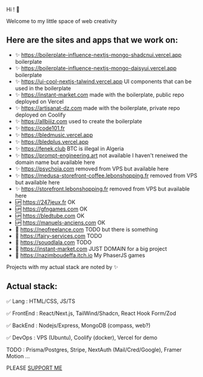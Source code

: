Hi ! 👋

Welcome to my little space of web creativity

Here are the sites and apps that we work on:
--

- :sparkles: https://boilerplate-influence-nextjs-mongo-shadcnui.vercel.app boilerplate
- :sparkles: https://boilerplate-influence-nextjs-mongo-daisyui.vercel.app boilerplate
- :sparkles: https://ui-cool-nextjs-talwind.vercel.app UI components that can be used in the boilerplate
- :sparkles: https://instant-market.com made with the boilerplate, public repo deployed on Vercel
- :sparkles: https://artisanat-dz.com made with the boilerplate, private repo deployed on Coolify
- :sparkles: https://allbiiiz.com used to create the boilerplate
- :sparkles: https://code101.fr
- :sparkles: https://bledmusic.vercel.app
- :sparkles: https://bledplus.vercel.app
- :sparkles: https://fenek.club BTC is illegal in Algeria
- :sparkles: https://prompt-engineering.art not available I haven't reneiwed the domain name but available here
- :sparkles: https://psychoia.com removed from VPS but available here
- :sparkles: https://medusa-storefront-coffee.lebonshopping.fr removed from VPS but available here
- :sparkles: https://storefront.lebonshopping.fr removed from VPS but available here
- :up: https://247jeux.fr OK
- :up: https://gfngames.com OK
- :up: https://bledtube.com OK
- :up: https://manuels-anciens.com OK
- :large_blue_diamond: https://neofreelance.com TODO but there is something
- :large_blue_diamond: https://fairy-services.com TODO
- :large_blue_diamond: https://souqdlala.com TODO
- :large_blue_diamond: https://instant-market.com JUST DOMAIN for a big project
- :gun: https://nazimboudeffa.itch.io My PhaserJS games

Projects with my actual stack are noted by :sparkles:

Actual stack:
---

:white_check_mark: Lang : HTML/CSS, JS/TS

:white_check_mark: FrontEnd : React/Next.js, TailWind/Shadcn, React Hook Form/Zod

:white_check_mark: BackEnd : Nodejs/Express, MongoDB (compass, web?)

:white_check_mark: DevOps : VPS (Ubuntu), Coolify (docker), Vercel for demo

TODO : Prisma/Postgres, Stripe, NextAuth (Mail/Cred/Google), Framer Motion ...

PLEASE [SUPPORT ME](https://github.com/nazimboudeffa/nazimboudeffa/blob/main/README-more.md)
